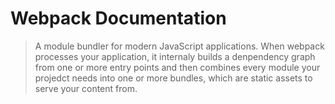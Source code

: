# Webpack Documentation

> A module bundler for modern JavaScript applications. When webpack processes your application, it internaly builds a denpendency graph from one or more entry points and then combines every module your projedct needs into one or more bundles, which are static assets to serve your content from.

